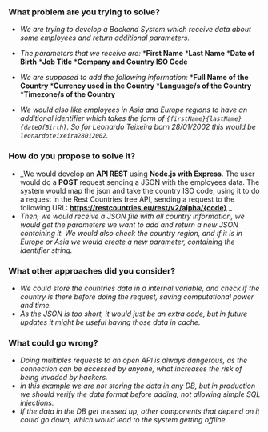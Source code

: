 ### What problem are you trying to solve?
* _We are trying to develop a Backend System which receive data about some employees and return additional parameters._
* _The parameters that we receive are:_ 
*__First Name__ 
*__Last Name__ 
*__Date of Birth__ 
*__Job Title__ 
*__Company and Country ISO Code__

* _We are supposed to add the following information:_
*__Full Name of the Country__ 
*__Currency used in the Country__ 
*__Language/s of the Country__ 
*__Timezone/s of the Country__
* _We would also like employees in Asia and Europe regions to have an additional identifier which takes the form of `{firstName}{lastName}{dateOfBirth}`. So for Leonardo Teixeira born 28/01/2002 this would be `leonardoteixeira28012002`._


### How do you propose to solve it?
* _We would develop an __API REST__ using __Node.js with Express__. The user would do a __POST__ request sending a JSON with the employees data. The system would map the json and take the country ISO code, using it to do a request in the Rest Countries free API, sending a request to the following URL: __https://restcountries.eu/rest/v2/alpha/{code}__ _
* _Then, we would receive a JSON file with all country information, we would get the parameters we want to add and return a new JSON containing it. We would also check the country region, and if it is in Europe or Asia we would create a new parameter, containing the identifier string._

### What other approaches did you consider?
* _We could store the countries data in a internal variable, and check if the country is there before doing the request, saving computational power and time._
* _As the JSON is too short, it would just be an extra code, but in future updates it might be useful having those data in cache._

### What could go wrong?
* _Doing multiples requests to an open API is always dangerous, as the connection can be accessed by anyone, what increases the risk of being  invaded by hackers._
* _in this example we are not storing the data in any DB, but in production we should verify the data format before adding, not allowing simple SQL injections._
* _If the data in the DB get messed up, other components that depend on it could go down, which would lead to the system getting offline._

